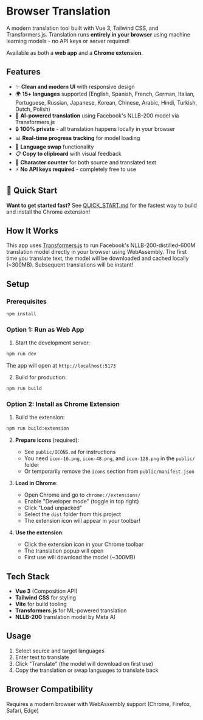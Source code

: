 # Browser Translation

A modern translation tool built with Vue 3, Tailwind CSS, and Transformers.js. Translation runs **entirely in your browser** using machine learning models - no API keys or server required!

Available as both a **web app** and a **Chrome extension**.

## Features

- ✨ **Clean and modern UI** with responsive design
- 🌍 **15+ languages** supported (English, Spanish, French, German, Italian, Portuguese, Russian, Japanese, Korean, Chinese, Arabic, Hindi, Turkish, Dutch, Polish)
- 🤖 **AI-powered translation** using Facebook's NLLB-200 model via Transformers.js
- 🔒 **100% private** - all translation happens locally in your browser
- 📊 **Real-time progress tracking** for model loading
- 🔄 **Language swap** functionality
- 📋 **Copy to clipboard** with visual feedback
- 📏 **Character counter** for both source and translated text
- ⚡ **No API keys required** - completely free to use

## 🚀 Quick Start

**Want to get started fast?** See [QUICK_START.md](QUICK_START.md) for the fastest way to build and install the Chrome extension!

## How It Works

This app uses [Transformers.js](https://huggingface.co/docs/transformers.js) to run Facebook's NLLB-200-distilled-600M translation model directly in your browser using WebAssembly. The first time you translate text, the model will be downloaded and cached locally (~300MB). Subsequent translations will be instant!

## Setup

### Prerequisites

```bash
npm install
```

### Option 1: Run as Web App

1. Start the development server:
```bash
npm run dev
```

The app will open at `http://localhost:5173`

2. Build for production:
```bash
npm run build
```

### Option 2: Install as Chrome Extension

1. Build the extension:
```bash
npm run build:extension
```

2. **Prepare icons** (required):
   - See `public/ICONS.md` for instructions
   - You need `icon-16.png`, `icon-48.png`, and `icon-128.png` in the `public/` folder
   - Or temporarily remove the `icons` section from `public/manifest.json`

3. **Load in Chrome**:
   - Open Chrome and go to `chrome://extensions/`
   - Enable "Developer mode" (toggle in top right)
   - Click "Load unpacked"
   - Select the `dist` folder from this project
   - The extension icon will appear in your toolbar!

4. **Use the extension**:
   - Click the extension icon in your Chrome toolbar
   - The translation popup will open
   - First use will download the model (~300MB)

## Tech Stack

- **Vue 3** (Composition API)
- **Tailwind CSS** for styling
- **Vite** for build tooling
- **Transformers.js** for ML-powered translation
- **NLLB-200** translation model by Meta AI

## Usage

1. Select source and target languages
2. Enter text to translate
3. Click "Translate" (the model will download on first use)
4. Copy the translation or swap languages to translate back

## Browser Compatibility

Requires a modern browser with WebAssembly support (Chrome, Firefox, Safari, Edge)
